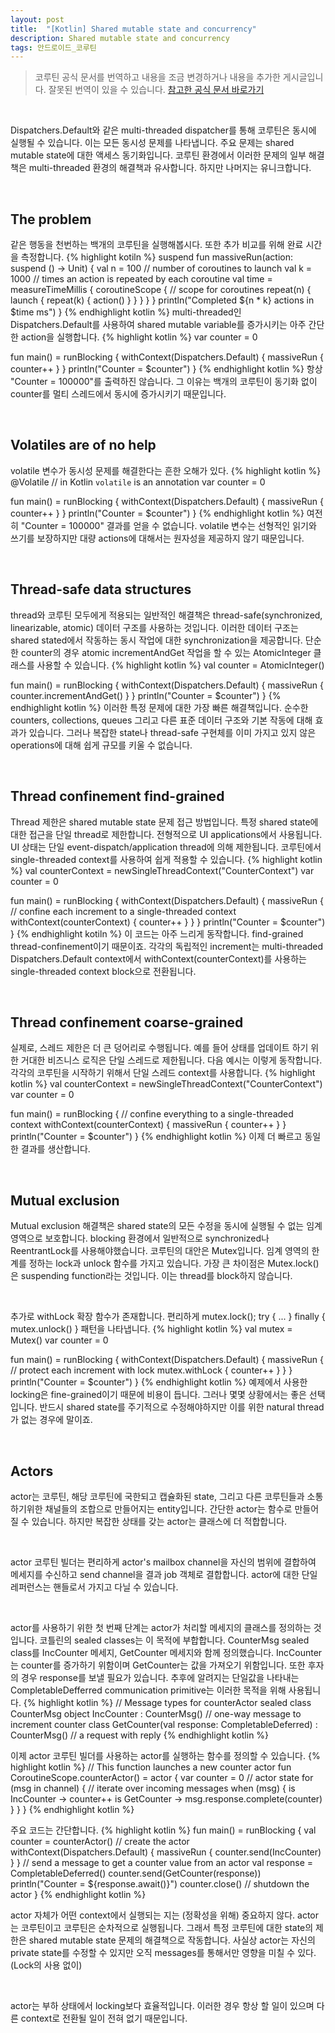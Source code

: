 ```yaml
---
layout: post
title:  "[Kotlin] Shared mutable state and concurrency"
description: Shared mutable state and concurrency
tags: 안드로이드_코루틴
---
```

> 코루틴 공식 문서를 번역하고 내용을 조금 변경하거나 내용을 추가한 게시글입니다. 잘못된 번역이 있을 수 있습니다.
> [참고한 공식 문서 바로가기](https://kotlinlang.org/docs/shared-mutable-state-and-concurrency.html)

<br>

Dispatchers.Default와 같은 multi-threaded dispatcher를 통해 코루틴은 동시에 실행될 수 있습니다. 이는 모든 동시성 문제를 나타냅니다. 주요 문제는 shared mutable state에 대한 액세스 동기화입니다. 코루틴 환경에서 이러한 문제의 일부 해결책은 multi-threaded 환경의 해결책과 유사합니다. 하지만 나머지는 유니크합니다.

<br>

## The problem
같은 행동을 천번하는 백개의 코루틴을 실행해봅시다. 또한 추가 비교를 위해 완료 시간을 측정합니다.
{% highlight kotiln %}
suspend fun massiveRun(action: suspend () -> Unit) {
    val n = 100  // number of coroutines to launch
    val k = 1000 // times an action is repeated by each coroutine
    val time = measureTimeMillis {
        coroutineScope { // scope for coroutines
            repeat(n) {
                launch {
                    repeat(k) { action() }
                }
            }
        }
    }
    println("Completed ${n * k} actions in $time ms")
}
{% endhighlight kotlin %}
multi-threaded인 Dispatchers.Default를 사용하여 shared mutable variable를 증가시키는 아주 간단한 action을 실행합니다.
{% highlight kotlin %}
var counter = 0

fun main() = runBlocking {
    withContext(Dispatchers.Default) {
        massiveRun {
            counter++
        }
    }
    println("Counter = $counter")
}
{% endhighlight kotlin %}
항상 "Counter = 100000"를 출력하진 않습니다. 그 이유는 백개의 코루틴이 동기화 없이 counter를 멀티 스레드에서 동시에 증가시키기 때문입니다.

<br>

## Volatiles are of no help
volatile 변수가 동시성 문제를 해결한다는 흔한 오해가 있다.
{% highlight kotlin %}
@Volatile // in Kotlin `volatile` is an annotation 
var counter = 0

fun main() = runBlocking {
    withContext(Dispatchers.Default) {
        massiveRun {
            counter++
        }
    }
    println("Counter = $counter")
}
{% endhighlight kotlin %}
여전히 "Counter = 100000" 결과를 얻을 수 없습니다. volatile 변수는 선형적인 읽기와 쓰기를 보장하지만 대량 actions에 대해서는 원자성을 제공하지 않기 때문입니다.

<br>

## Thread-safe data structures
thread와 코루틴 모두에게 적용되는 일반적인 해결책은 thread-safe(synchronized, linearizable, atomic) 데이터 구조를 사용하는 것입니다. 이러한 데이터 구조는 shared stated에서 작동하는 동시 작업에 대한 synchronization을 제공합니다. 단순한 counter의 경우 atomic incrementAndGet 작업을 할 수 있는 AtomicInteger 클래스를 사용할 수 있습니다.
{% highlight kotlin %}
val counter = AtomicInteger()

fun main() = runBlocking {
    withContext(Dispatchers.Default) {
        massiveRun {
            counter.incrementAndGet()
        }
    }
    println("Counter = $counter")
}
{% endhighlight kotlin %}
이러한 특정 문제에 대한 가장 빠른 해결책입니다. 순수한 counters, collections, queues 그리고 다른 표준 데이터 구조와 기본 작동에 대해 효과가 있습니다. 그러나 복잡한 state나 thread-safe 구현체를 이미 가지고 있지 않은 operations에 대해 쉽게 규모를 키울 수 없습니다. 

<br>

## Thread confinement find-grained
Thread 제한은 shared mutable state 문제 접근 방법입니다. 특정 shared state에 대한 접근을 단일 thread로 제한합니다. 전형적으로 UI applications에서 사용됩니다. UI 상태는 단일 event-dispatch/application thread에 의해 제한됩니다. 코루틴에서 single-threaded context를 사용하여 쉽게 적용할 수 있습니다.
{% highlight kotlin %}
val counterContext = newSingleThreadContext("CounterContext")
var counter = 0

fun main() = runBlocking {
    withContext(Dispatchers.Default) {
        massiveRun {
            // confine each increment to a single-threaded context
            withContext(counterContext) {
                counter++
            }
        }
    }
    println("Counter = $counter")
}
{% endhighlight kotiln %}
이 코드는 아주 느리게 동작합니다. find-grained thread-confinement이기 때문이죠. 각각의 독립적인 increment는 multi-threaded Dispatchers.Default context에서 withContext(counterContext)를 사용하는 single-threaded context block으로 전환됩니다.

<br>

## Thread confinement coarse-grained
실제로, 스레드 제한은 더 큰 덩어리로 수행됩니다. 예를 들어 상태를 업데이트 하기 위한 거대한 비즈니스 로직은 단일 스레드로 제한됩니다. 다음 예시는 이렇게 동작합니다. 각각의 코루틴을 시작하기 위해서 단일 스레드 context를 사용합니다. 
{% highlight kotlin %}
val counterContext = newSingleThreadContext("CounterContext")
var counter = 0

fun main() = runBlocking {
    // confine everything to a single-threaded context
    withContext(counterContext) {
        massiveRun {
            counter++
        }
    }
    println("Counter = $counter")
}
{% endhighlight kotlin %}
이제 더 빠르고 동일한 결과를 생산합니다.

<br>

## Mutual exclusion
Mutual exclusion 해결책은 shared state의 모든 수정을 동시에 실행될 수 없는 임계 영역으로 보호합니다. blocking 환경에서 일반적으로 synchronized나 ReentrantLock를 사용해야했습니다. 코루틴의 대안은 Mutex입니다. 임계 영역의 한계를 정하는 lock과 unlock 함수를 가지고 있습니다. 가장 큰 차이점은 Mutex.lock()은 suspending function라는 것입니다. 이는 thread를 block하지 않습니다.

<br>

추가로 withLock 확장 함수가 존재합니다. 편리하게 mutex.lock(); try { ... } finally { mutex.unlock() } 패턴을 나타냅니다.
{% highlight kotlin %}
val mutex = Mutex()
var counter = 0

fun main() = runBlocking {
    withContext(Dispatchers.Default) {
        massiveRun {
            // protect each increment with lock
            mutex.withLock {
                counter++
            }
        }
    }
    println("Counter = $counter")
}
{% endhighlight kotlin %}
예제에서 사용한 locking은 fine-grained이기 때문에 비용이 듭니다. 그러나 몇몇 상황에서는 좋은 선택입니다. 반드시 shared state를 주기적으로 수정해야하지만 이를 위한 natural thread가 없는 경우에 말이죠.

<br>

## Actors
actor는 코루틴, 해당 코루틴에 국한되고 캡슐화된 state, 그리고 다른 코루틴들과 소통하기위한 채널들의 조합으로 만들어지는 entity입니다. 간단한 actor는 함수로 만들어질 수 있습니다. 하지만 복잡한 상태를 갖는 actor는 클래스에 더 적합합니다.

<br>

actor 코루틴 빌더는 편리하게 actor's mailbox channel을 자신의 범위에 결합하여 메세지를 수신하고 send channel을 결과 job 객체로 결합합니다. actor에 대한 단일 레퍼런스는 핸들로서 가지고 다닐 수 있습니다.

<br>

actor를 사용하기 위한 첫 번째 단계는 actor가 처리할 메세지의 클래스를 정의하는 것입니다. 코틀린의 sealed classes는 이 목적에 부합합니다. CounterMsg sealed class를 IncCounter 메세지, GetCounter 메세지와 함께 정의했습니다. IncCounter는 counter를 증가하기 위함이며 GetCounter는 값을 가져오기 위함입니다. 또한 후자의 경우 response를 보낼 필요가 있습니다. 추후에 알려지는 단일값을 나타내는 CompletableDefferred communication primitive는 이러한 목적을 위해 사용됩니다.
{% highlight kotlin %}
// Message types for counterActor
sealed class CounterMsg
object IncCounter : CounterMsg() // one-way message to increment counter
class GetCounter(val response: CompletableDeferred<Int>) : CounterMsg() // a request with reply
{% endhighlight kotlin %}

이제 actor 코루틴 빌더를 사용하는 actor를 실행하는 함수를 정의할 수 있습니다.
{% highlight kotlin %}
// This function launches a new counter actor
fun CoroutineScope.counterActor() = actor<CounterMsg> {
    var counter = 0 // actor state
    for (msg in channel) { // iterate over incoming messages
        when (msg) {
            is IncCounter -> counter++
            is GetCounter -> msg.response.complete(counter)
        }
    }
}
{% endhighlight kotlin %}

주요 코드는 간단합니다.
{% highlight kotlin %}
fun main() = runBlocking<Unit> {
    val counter = counterActor() // create the actor
    withContext(Dispatchers.Default) {
        massiveRun {
            counter.send(IncCounter)
        }
    }
    // send a message to get a counter value from an actor
    val response = CompletableDeferred<Int>()
    counter.send(GetCounter(response))
    println("Counter = ${response.await()}")
    counter.close() // shutdown the actor
}
{% endhighlight kotlin %}

actor 자체가 어떤 context에서 실행되는 지는 (정확성을 위해) 중요하지 않다. actor는 코루틴이고 코루틴은 순차적으로 실행됩니다. 그래서 특정 코루틴에 대한 state의 제한은 shared mutable state 문제의 해결책으로 작동합니다. 사실상 actor는 자신의 private state를 수정할 수 있지만 오직 messages를 통해서만 영향을 미칠 수 있다. (Lock의 사용 없이)

<br>

actor는 부하 상태에서 locking보다 효율적입니다. 이러한 경우 항상 할 일이 있으며 다른 context로 전환될 일이 전혀 없기 때문입니다.